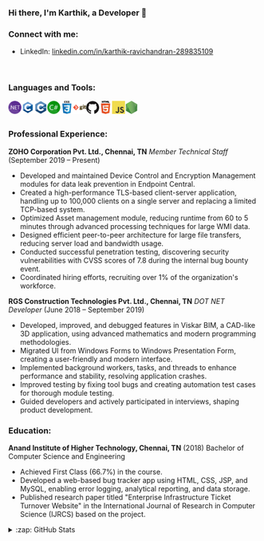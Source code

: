### Hi there, I'm Karthik, a Developer 👋

### Connect with me:

- LinkedIn: [linkedin.com/in/karthik-ravichandran-289835109](linkedin.com/in/karthik-ravichandran-289835109)
<br>

### Languages and Tools:

<img align="left" alt=".NET" width="26px" src="https://raw.githubusercontent.com/github/explore/93d8a67084f94b2a444e510199a6e7622e5b09a3/topics/dotnet/dotnet.png" />
<img align="left" alt="C" width="26px" src="https://raw.githubusercontent.com/github/explore/80688e429a7d4ef2fca1e82350fe8e3517d3494d/topics/c/c.png" />
<img align="left" alt="C++" width="26px" src="https://raw.githubusercontent.com/github/explore/80688e429a7d4ef2fca1e82350fe8e3517d3494d/topics/cpp/cpp.png" />
<img align="left" alt="C#" width="26px" src="https://raw.githubusercontent.com/github/explore/80688e429a7d4ef2fca1e82350fe8e3517d3494d/topics/csharp/csharp.png" />
<img align="left" alt="CSS" width="26px" src="https://raw.githubusercontent.com/github/explore/80688e429a7d4ef2fca1e82350fe8e3517d3494d/topics/css/css.png" />
<img align="left" alt="Git" width="26px" src="https://raw.githubusercontent.com/github/explore/82a2f6c4157b49d08437a0a11bfa3afef41e4029/topics/git/git.png" />
<img align="left" alt="GitHub" width="26px" src="https://raw.githubusercontent.com/github/explore/82a2f6c4157b49d08437a0a11bfa3afef41e4029/topics/github/github.png" />
<img align="left" alt="HTML" width="26px" src="https://raw.githubusercontent.com/github/explore/82a2f6c4157b49d08437a0a11bfa3afef41e4029/topics/html/html.png" />
<img align="left" alt="JavaScript" width="26px" src="https://raw.githubusercontent.com/github/explore/82a2f6c4157b49d08437a0a11bfa3afef41e4029/topics/javascript/javascript.png" />
<img align="left" alt="Node.js" width="26px" src="https://raw.githubusercontent.com/github/explore/82a2f6c4157b49d08437a0a11bfa3afef41e4029/topics/nodejs/nodejs.png" />
<br>
<br>

### Professional Experience:

**ZOHO Corporation Pvt. Ltd., Chennai, TN**
*Member Technical Staff* (September 2019 – Present)

- Developed and maintained Device Control and Encryption Management modules for data leak prevention in Endpoint Central.
- Created a high-performance TLS-based client-server application, handling up to 100,000 clients on a single server and replacing a limited TCP-based system.
- Optimized Asset management module, reducing runtime from 60 to 5 minutes through advanced processing techniques for large WMI data.
- Designed efficient peer-to-peer architecture for large file transfers, reducing server load and bandwidth usage.
- Conducted successful penetration testing, discovering security vulnerabilities with CVSS scores of 7.8 during the internal bug bounty event.
- Coordinated hiring efforts, recruiting over 1% of the organization's workforce.

**RGS Construction Technologies Pvt. Ltd., Chennai, TN**
*DOT NET Developer* (June 2018 – September 2019)

- Developed, improved, and debugged features in Viskar BIM, a CAD-like 3D application, using advanced mathematics and modern programming methodologies.
- Migrated UI from Windows Forms to Windows Presentation Form, creating a user-friendly and modern interface.
- Implemented background workers, tasks, and threads to enhance performance and stability, resolving application crashes.
- Improved testing by fixing tool bugs and creating automation test cases for thorough module testing.
- Guided developers and actively participated in interviews, shaping product development.

### Education:

**Anand Institute of Higher Technology, Chennai, TN** (2018)
Bachelor of Computer Science and Engineering

- Achieved First Class (66.7%) in the course.
- Developed a web-based bug tracker app using HTML, CSS, JSP, and MySQL, enabling error logging, analytical reporting, and data storage.
- Published research paper titled "Enterprise Infrastructure Ticket Turnover Website" in the International Journal of Research in Computer Science (IJRCS) based on the project.

<details>
  <summary>:zap: GitHub Stats</summary>
  <img align="left" alt="Karthik-R-1703's GitHub Stats" src="https://github-readme-stats.codestackr.vercel.app/api?username=Karthik-R-1703&show_icons=true&hide_border=true" />
</details>

[linkedin]: https://linkedin.com/in/karthik-ravichandran-289835109
